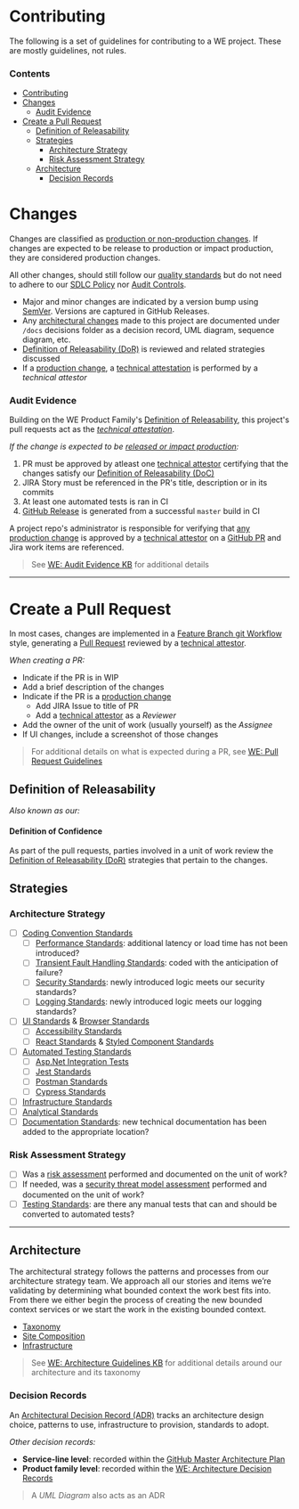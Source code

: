 # Contributing
The following is a set of guidelines for contributing to a WE project. These are mostly guidelines, not rules.

### Contents
- [Contributing](#contributing)
- [Changes](#changes)
    - [Audit Evidence](#audit-evidence)
- [Create a Pull Request](#create-a-pull-request)
  - [Definition of Releasability](#definition-of-releasability)
  - [Strategies](#strategies)
    - [Architecture Strategy](#architecture-strategy)
    - [Risk Assessment Strategy](#risk-assessment-strategy)
  - [Architecture](#architecture)
    - [Decision Records](#decision-records)

# Changes
Changes are classified as [production or non-production changes](https://kb.extendhealth.com/x/HQSLEg).  If changes are expected to be release to production or impact production, they are considered production changes.  

All other changes, should still follow our [quality standards](https://kb.extendhealth.com/x/jcFaCg) but do not need to adhere to our [SDLC Policy](https://kb.extendhealth.com/x/4IMnEQ) nor [Audit Controls](https://kb.extendhealth.com/x/5oMnEQ).

- Major and minor changes are indicated by a version bump using [SemVer](https://semver.org/). Versions are captured in GitHub Releases.
- Any [architectural changes](#architecture) made to this project are documented under `/docs` decisions folder as a decision record, UML diagram, sequence diagram, etc.
- [Definition of Releasability (DoR)](#definition-of-releasability) is reviewed and related strategies discussed
- If a [production change](https://kb.extendhealth.com/x/HQSLEg), a [technical attestation](https://kb.extendhealth.com/x/2gZmEQ) is performed by a _technical attestor_

### Audit Evidence
Building on the WE Product Family's [Definition of Releasability](https://kb.extendhealth.com/x/jcFaCg), this project's pull requests act as the _[technical attestation](https://kb.extendhealth.com/x/2gZmEQ)_.

_If the change is expected to be [released or impact production](https://kb.extendhealth.com/x/HQSLEg):_
1. PR must be approved by atleast one [technical attestor](https://kb.extendhealth.com/x/2gZmEQ) certifying that the changes satisfy our [Definition of Releasability (DoC)](https://kb.extendhealth.com/x/jcFaCg)
1. JIRA Story must be referenced in the PR's title, description or in its commits
1. At least one automated tests is ran in CI
1. [GitHub Release](https://kb.extendhealth.com/x/nQepEQ) is generated from a successful `master` build in CI

A project repo's administrator is responsible for verifying that [any production change](https://kb.extendhealth.com/x/HQSLEg) is approved by a [technical attestor](https://kb.extendhealth.com/x/2gZmEQ) on a [GitHub PR](#create-a-pull-request) and Jira work items are referenced.

> See [WE: Audit Evidence KB](https://kb.extendhealth.com/x/kYGBD) for additional details

---
# Create a Pull Request
In most cases, changes are implemented in a [Feature Branch git Workflow](https://kb.extendhealth.com/x/T58QEg) style, generating a [Pull Request](https://kb.extendhealth.com/x/UTWwCg) reviewed by a [technical attestor](https://kb.extendhealth.com/x/2gZmEQ).

_When creating a PR:_
- Indicate if the PR is in WIP
- Add a brief description of the changes
- Indicate if the PR is a [production change](https://kb.extendhealth.com/x/HQSLEg)
  - Add JIRA Issue to title of PR
  - Add a [technical attestor](https://kb.extendhealth.com/x/2gZmEQ) as a _Reviewer_
- Add the owner of the unit of work (usually yourself) as the _Assignee_
- If UI changes, include a screenshot of those changes

> For additional details on what is expected during a PR, see [WE: Pull Request Guidelines](https://kb.extendhealth.com/x/UTWwCg)

## Definition of Releasability
_Also known as our:_
#### Definition of Confidence
As part of the pull requests, parties involved in a unit of work review the [Definition of Releasability (DoR)](https://kb.extendhealth.com/x/jcFaCg) strategies that pertain to the changes.

## Strategies
### Architecture Strategy
- [ ] [Coding Convention Standards](https://kb.extendhealth.com/x/LYUWD)
  - [ ] [Performance Standards](https://kb.extendhealth.com/x/yJMYCg): additional latency or load time has not been introduced?
  - [ ] [Transient Fault Handling Standards](https://kb.extendhealth.com/x/MISwCw): coded with the anticipation of failure?
  - [ ] [Security Standards](https://kb.extendhealth.com/x/84qvCQ): newly introduced logic meets our security standards?
  - [ ] [Logging Standards](https://kb.extendhealth.com/x/oZuFCg): newly introduced logic meets our logging standards?
- [ ] [UI Standards](https://kb.extendhealth.com/x/Uo-7Cg) & [Browser Standards](https://kb.extendhealth.com/x/rwNHD)
  - [ ] [Accessibility Standards](https://kb.extendhealth.com/x/CNoYCg)
  - [ ] [React Standards](https://kb.extendhealth.com/x/_wdtE) & [Styled Component Standards](https://kb.extendhealth.com/x/-gVtE)
- [ ] [Automated Testing Standards](https://kb.extendhealth.com/x/5RuwCg)
  - [ ] [Asp.Net Integration Tests](https://kb.extendhealth.com/x/bQHADQ)
  - [ ] [Jest Standards](https://kb.extendhealth.com/x/1xDtDw)
  - [ ] [Postman Standards](https://kb.extendhealth.com/x/c4IOCw)
  - [ ] [Cypress Standards](https://kb.extendhealth.com/x/mRyUCg)
- [ ] [Infrastructure Standards](https://kb.extendhealth.com/x/IwApCw)
- [ ] [Analytical Standards](https://kb.extendhealth.com/x/KyOwCg)
- [ ] [Documentation Standards](https://kb.extendhealth.com/x/KQApCw): new technical documentation has been added to the appropriate location?

### Risk Assessment Strategy
- [ ] Was a [risk assessment](https://kb.extendhealth.com/x/o5H7Cg) performed and documented on the unit of work?
- [ ] If needed, was a [security threat model assessment](https://kb.extendhealth.com/x/YJeFCg) performed and documented on the unit of work?
- [ ] [Testing Standards](https://kb.extendhealth.com/x/kq5oCQ): are there any manual tests that can and should be converted to automated tests?

---
## Architecture
The architectural strategy follows the patterns and processes from our architecture strategy team. We approach all our stories and items we’re validating by determining what bounded context the work best fits into. From there we either begin the process of creating the new bounded context services or we start the work in the existing bounded context.

- [Taxonomy](https://kb.extendhealth.com/x/dByUCg)
- [Site Composition](https://kb.extendhealth.com/x/DZcYCg)
- [Infrastructure](https://kb.extendhealth.com/x/NZ3XCg)

> See [WE: Architecture Guidelines KB](https://kb.extendhealth.com/x/861oCQ) for additional details around our architecture and its taxonomy

### Decision Records
An [Architectural Decision Record (ADR)](https://kb.extendhealth.com/x/Sg_GCQ) tracks an architecture design choice, patterns to use, infrastructure to provision, standards to adopt.

_Other decision records:_
- **Service-line level**: recorded within the [GitHub Master Architecture Plan](http://github.extendhealth.com/extend-health/master-architecture-plan/tree/master/Implementation%20Decisions)
- **Product family level**: recorded within the [WE: Architecture Decision Records](https://kb.extendhealth.com/x/Sg_GCQ)

> A _UML Diagram_ also acts as an ADR
